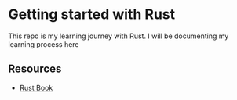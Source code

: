 # Getting started with Rust 

This repo is my learning journey with Rust. I will be documenting my learning process here 






## Resources

- [Rust Book](https://doc.rust-lang.org/stable/book/ch01-01-installation.html)